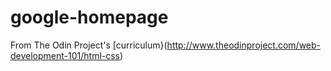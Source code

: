 # google-homepage
From The Odin Project's [curriculum}(http://www.theodinproject.com/web-development-101/html-css)
